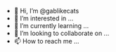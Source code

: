 - 👋 Hi, I’m @gablikecats
- 👀 I’m interested in ...
- 🌱 I’m currently learning ...
- 💞️ I’m looking to collaborate on ...
- 📫 How to reach me ...

<!---
gablikecats/gablikecats is a ✨ special ✨ repository because its `README.md` (this file) appears on your GitHub profile.
You can click the Preview link to take a look at your changes.
--->
